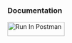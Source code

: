 ### Documentation 
[<img src="https://run.pstmn.io/button.svg" alt="Run In Postman" style="width: 128px; height: 32px;">](https://app.getpostman.com/run-collection/21323656-26b784cc-4855-408f-9e2c-93f6126fe095?action=collection%2Ffork&source=rip_markdown&collection-url=entityId%3D21323656-26b784cc-4855-408f-9e2c-93f6126fe095%26entityType%3Dcollection%26workspaceId%3D8b3719dc-55dd-4f98-91ac-786c4f0d1e82)
